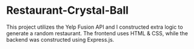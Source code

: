 # Restaurant-Crystal-Ball

This project utilizes the Yelp Fusion API and I constructed extra logic to generate a random restaurant. The frontend uses HTML & CSS, while the backend was constructed using Express.js. 
